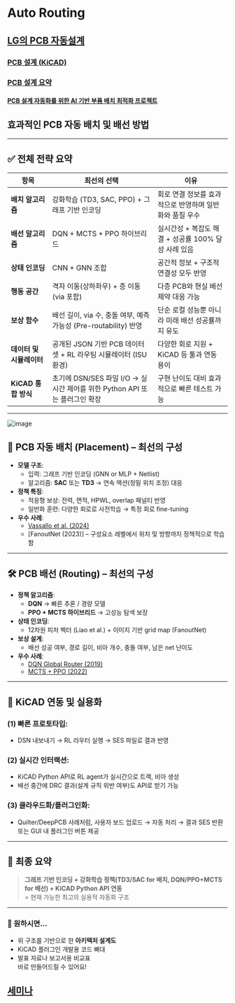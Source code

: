 # Auto Routing

## [LG의 PCB 자동설계](lg/readme.md)
### [PCB 설계 (KiCAD)](https://m.blog.naver.com/sohnet/222629751218)
### [PCB 설계 요약](https://youtu.be/ITiRL_1lt_0?si=1YAq4duNzaVqSNy0)
#### [PCB 설계 자동화를 위한 AI 기반 부품 배치 최적화 프로젝트](https://cafe.naver.com/jcshim/5689)

## 효과적인 PCB 자동 배치 및 배선 방법
---

## ✅ **전체 전략 요약**

| 항목 | 최선의 선택 | 이유 |
|------|--------------|------|
| **배치 알고리즘** | 강화학습 (TD3, SAC, PPO) + 그래프 기반 인코딩 | 회로 연결 정보를 효과적으로 반영하며 일반화와 품질 우수 |
| **배선 알고리즘** | DQN + MCTS + PPO 하이브리드 | 실시간성 + 복잡도 해결 + 성공률 100% 달성 사례 있음 |
| **상태 인코딩** | CNN + GNN 조합 | 공간적 정보 + 구조적 연결성 모두 반영 |
| **행동 공간** | 격자 이동(상하좌우) + 층 이동(via 포함) | 다층 PCB와 현실 배선 제약 대응 가능 |
| **보상 함수** | 배선 길이, via 수, 충돌 여부, 예측 가능성 (Pre-routability) 반영 | 단순 로컬 성능뿐 아니라 미래 배선 성공률까지 유도 |
| **데이터 및 시뮬레이터** | 공개된 JSON 기반 PCB 데이터셋 + RL 라우팅 시뮬레이터 (ISU 환경) | 다양한 회로 지원 + KiCAD 등 툴과 연동 용이 |
| **KiCAD 통합 방식** | 초기에 DSN/SES 파일 I/O → 실시간 제어를 위한 Python API 또는 플러그인 확장 | 구현 난이도 대비 효과적으로 빠른 테스트 가능 |

---
![image](https://github.com/user-attachments/assets/de984f9a-611c-4d75-9dcf-22180cb6f9b5)


## 🧠 **PCB 자동 배치 (Placement)** – 최선의 구성

- **모델 구조**:  
  - 입력: 그래프 기반 인코딩 (GNN or MLP + Netlist)  
  - 알고리즘: **SAC** 또는 **TD3** → 연속 액션(정밀 위치 조정) 대응
- **정책 특징**:
  - 적응형 보상: 전력, 면적, HPWL, overlap 패널티 반영
  - 일반화 훈련: 다양한 회로로 사전학습 → 특정 회로 fine-tuning
- **우수 사례**:
  - [Vassallo et al. (2024)](https://www.lukevassallo.com/wp-content/uploads/2024/01/Learning-Circuit-Placement-Techniques-through-Reinforcement-Learning-with-Adaptive-Rewards.pdf)  
  - [FanoutNet (2023)] – 구성요소 레벨에서 위치 및 방향까지 정책적으로 학습함

---

## 🛠 **PCB 배선 (Routing)** – 최선의 구성

- **정책 알고리즘**:  
  - **DQN** → 빠른 추론 / 경량 모델  
  - **PPO + MCTS 하이브리드** → 고성능 탐색 보장  
- **상태 인코딩**:  
  - 12차원 피처 벡터 (Liao et al.) + 이미지 기반 grid map (FanoutNet)
- **보상 설계**:
  - 배선 성공 여부, 경로 길이, 비아 개수, 충돌 여부, 남은 net 난이도
- **우수 사례**:
  - [DQN Global Router (2019)](https://github.com/haiguanl/DQN_GlobalRouting)  
  - [MCTS + PPO (2022)](https://forrestbao.github.io/publications/Circuit_Routing_Using_Monte_Carlo_Tree_Search_and_Deep_Reinforcement_Learning_VLSI_DAT_2022.pdf)

---

## 🔗 **KiCAD 연동 및 실용화**

### (1) 빠른 프로토타입:
- DSN 내보내기 → RL 라우터 실행 → SES 파일로 결과 반영

### (2) 실시간 인터랙션:
- KiCAD Python API로 RL agent가 실시간으로 트랙, 비아 생성
- 배선 중간에 DRC 결과(설계 규칙 위반 여부)도 API로 받기 가능

### (3) 클라우드화/플러그인화:
- Quilter/DeepPCB 사례처럼, 사용자 보드 업로드 → 자동 처리 → 결과 SES 반환 또는 GUI 내 플러그인 버튼 제공

---

## 🧩 최종 요약

> **그래프 기반 인코딩 + 강화학습 정책(TD3/SAC for 배치, DQN/PPO+MCTS for 배선) + KiCAD Python API 연동**  
> = 현재 가능한 최고의 실용적 자동화 구조

---

### 📎 원하시면…
- 위 구조를 기반으로 한 **아키텍처 설계도**  
- KiCAD 플러그인 개발용 코드 뼈대  
- 발표 자료나 보고서용 비교표  
바로 만들어드릴 수 있어요!

## [세미나](seminar/readme.md)

